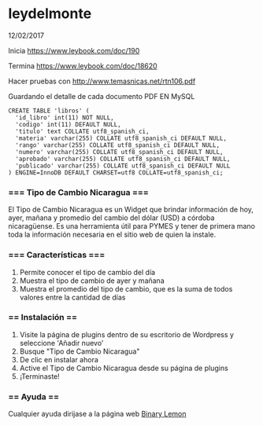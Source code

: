 # leydelmonte
12/02/2017

Inicia https://www.leybook.com/doc/190

Termina https://www.leybook.com/doc/18620

Hacer pruebas con http://www.temasnicas.net/rtn106.pdf

Guardando el detalle de cada documento PDF EN MySQL

```
CREATE TABLE 'libros' (
  'id_libro' int(11) NOT NULL,
  'codigo' int(11) DEFAULT NULL,
  'titulo' text COLLATE utf8_spanish_ci,
  'materia' varchar(255) COLLATE utf8_spanish_ci DEFAULT NULL,
  'rango' varchar(255) COLLATE utf8_spanish_ci DEFAULT NULL,
  'numero' varchar(255) COLLATE utf8_spanish_ci DEFAULT NULL,
  'aprobado' varchar(255) COLLATE utf8_spanish_ci DEFAULT NULL,
  'publicado' varchar(255) COLLATE utf8_spanish_ci DEFAULT NULL
) ENGINE=InnoDB DEFAULT CHARSET=utf8 COLLATE=utf8_spanish_ci;
```

### === Tipo de Cambio Nicaragua ===

El Tipo de Cambio Nicaragua es un Widget que brindar información de hoy, ayer, mañana y promedio del cambio del dólar (USD) a córdoba nicaragüense. Es una herramienta útil para PYMES y tener de primera mano toda la información necesaria en el sitio web de quien la instale.

### === Características ===

1. Permite conocer el tipo de cambio del día
2. Muestra el tipo de cambio de ayer y mañana
3. Muestra el promedio del tipo de cambio, que es la suma de todos valores entre la cantidad de días

### == Instalación ==

1. Visite la página de plugins dentro de su escritorio de Wordpress y seleccione 'Añadir nuevo'
2. Busque "Tipo de Cambio Nicaragua"
3. De clic en instalar ahora
3. Active el Tipo de Cambio Nicaragua desde su página de plugins
4. ¡Terminaste!

### == Ayuda ==

Cualquier ayuda dirijase a la página web [Binary Lemon](https://www.binarylemon.net)
